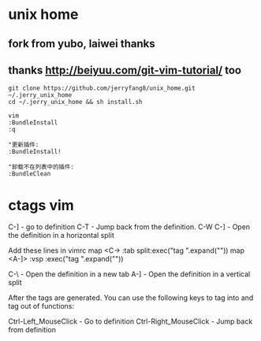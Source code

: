 #  unix home

## fork from yubo, laiwei thanks
## thanks http://beiyuu.com/git-vim-tutorial/ too

    git clone https://github.com/jerryfang8/unix_home.git ~/.jerry_unix_home
    cd ~/.jerry_unix_home && sh install.sh

    vim
    :BundleInstall
    :q
        
    "更新插件:
    :BundleInstall!

    "卸载不在列表中的插件:
    :BundleClean


ctags vim
====

C-] - go to definition
C-T - Jump back from the definition.
C-W C-] - Open the definition in a horizontal split

Add these lines in vimrc
map <C-\> :tab split<CR>:exec("tag ".expand("<cword>"))<CR>
map <A-]> :vsp <CR>:exec("tag ".expand("<cword>"))<CR>

C-\ - Open the definition in a new tab
A-] - Open the definition in a vertical split

After the tags are generated. You can use the following keys to tag into and tag out of functions:

Ctrl-Left_MouseClick - Go to definition
Ctrl-Right_MouseClick - Jump back from definition
